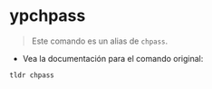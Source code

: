 # ypchpass

> Este comando es un alias de `chpass`.

- Vea la documentación para el comando original:

`tldr chpass`
